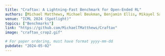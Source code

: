 ```yaml
---
title: "Craftax: A Lightning-Fast Benchmark for Open-Ended RL"
authors: [Michael Matthews, Michael Beukman, Benjamin Ellis, Mikayel Samvelyan, Matthew Jackson, Samuel Coward, Jakob Foerster]
venue: "ICML 2024 (Spotlight)"
topics: ["Benchmarks"]
link: "https://github.com/MichaelTMatthews/Craftax"
image: "craftax_crop2.gif"

# For paper ordering, must have format yyyy-mm-dd
pubdate: "2024-05-02"
---
```

